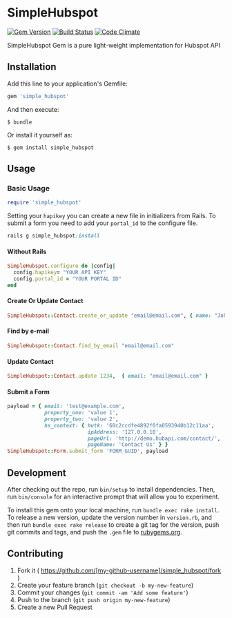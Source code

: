 # SimpleHubspot
[![Gem Version](https://badge.fury.io/rb/simple_hubspot.svg)](https://badge.fury.io/rb/simple_hubspot) [![Build Status](https://travis-ci.org/brenooliveira/simple_hubspot.svg?branch=master)](https://travis-ci.org/brenooliveira/simple_hubspot) [![Code Climate](https://codeclimate.com/github/brenooliveira/simple_hubspot/badges/gpa.svg)](https://codeclimate.com/github/brenooliveira/simple_hubspot)

SimpleHubspot Gem is a pure light-weight implementation for Hubspot API

## Installation

Add this line to your application's Gemfile:

```ruby
gem 'simple_hubspot'
```

And then execute:

    $ bundle

Or install it yourself as:

    $ gem install simple_hubspot

## Usage

### Basic Usage

```ruby
require 'simple_hubspot'
```

Setting your `hapikey` you can create a new file in initializers from Rails.
To submit a form you need to add your `portal_id` to the configure file.

```ruby
rails g simple_hubspot:install
```

#### Without Rails

```ruby
SimpleHubspot.configure do |config|
  config.hapikey= "YOUR API KEY"
  config.portal_id = "YOUR PORTAL ID"
end
```

#### Create Or Update Contact

```ruby
SimpleHubspot::Contact.create_or_update "email@email.com", { name: "John", age: 14, country: 'BRAZIL' }
```

#### Find by e-mail
```ruby
SimpleHubspot::Contact.find_by_email "email@email.com"
```

#### Update Contact
```ruby
SimpleHubspot::Contact.update 1234,  { email: "email@email.com" }
```

#### Submit a Form
```ruby
payload = { email: 'test@example.com',
            property_one: 'value 1',
            property_two: 'value 2',
            hs_context: { hutk: '60c2ccdfe4892f0fa0593940b12c11aa',
                          ipAddress: '127.0.0.10',
                          pageUrl: 'http://demo.hubapi.com/contact/',
                          pageName: 'Contact Us' } }
SimpleHubspot::Form.submit_form 'FORM_GUID', payload
```

## Development

After checking out the repo, run `bin/setup` to install dependencies. Then, run `bin/console` for an interactive prompt that will allow you to experiment.

To install this gem onto your local machine, run `bundle exec rake install`. To release a new version, update the version number in `version.rb`, and then run `bundle exec rake release` to create a git tag for the version, push git commits and tags, and push the `.gem` file to [rubygems.org](https://rubygems.org).

## Contributing

1. Fork it ( https://github.com/[my-github-username]/simple_hubspot/fork )
2. Create your feature branch (`git checkout -b my-new-feature`)
3. Commit your changes (`git commit -am 'Add some feature'`)
4. Push to the branch (`git push origin my-new-feature`)
5. Create a new Pull Request
